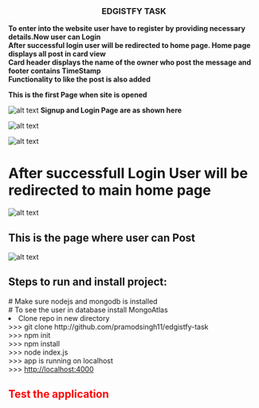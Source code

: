 <center><h3>EDGISTFY  TASK</h3></center>
<b><p>To enter into the website user have to register by providing necessary details.Now user can Login<br>
After successful login user will be redirected to home page. Home page displays all post in card view<br>
Card header displays the name of the owner who post the message and footer contains TimeStamp<br>
Functionality to like the post is also added</p></b>

<b>This is the first Page when site is opened</b>

![alt text](https://user-images.githubusercontent.com/33172266/75627368-5b12f080-5b84-11ea-8e99-3ccdf0c7af5d.png)
<b>Signup and Login Page are as shown here</b>

![alt text](https://user-images.githubusercontent.com/33172266/75627376-65cd8580-5b84-11ea-9e0c-11fd16c04b89.png)


![alt text](https://user-images.githubusercontent.com/33172266/75627373-61a16800-5b84-11ea-80cf-31af0afbbf88.png)


<h1>After successfull Login User will be redirected to main home page</h1>

![alt text](https://user-images.githubusercontent.com/33172266/75627370-5fd7a480-5b84-11ea-9706-c7be4b5f6afa.png)

<h2>This is the page where user can Post</h2>

![alt text](https://user-images.githubusercontent.com/33172266/75627375-6403c200-5b84-11ea-9e3b-c432a115ece7.png)

<h2>Steps to run and install project:</h2>
# Make sure nodejs and mongodb is installed <br>
# To see the user in database install MongoAtlas <br>
<li>Clone repo in new directory</li> 
>>> git clone http://github.com/pramodsingh11/edgistfy-task <br>
>>> npm init <br>
>>> npm install <br>
>>> node index.js <br>
>>> app is running on localhost <br>
>>> <a href="http://localhost:4000">http://localhost:4000</a>

<h2 style="color:red">Test the application</h2>

